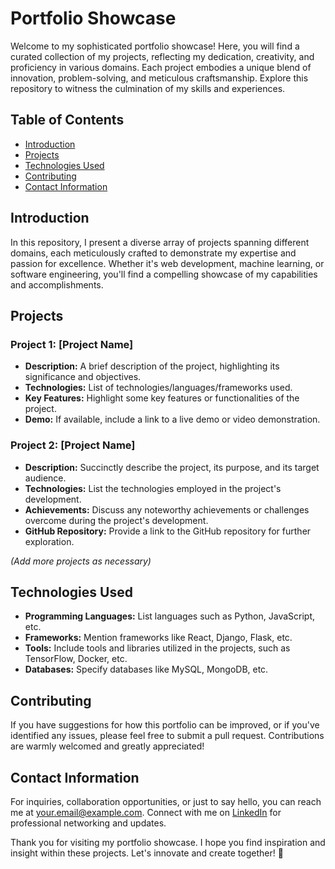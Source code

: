 # Portfolio Showcase

Welcome to my sophisticated portfolio showcase! Here, you will find a curated collection of my projects, reflecting my dedication, creativity, and proficiency in various domains. Each project embodies a unique blend of innovation, problem-solving, and meticulous craftsmanship. Explore this repository to witness the culmination of my skills and experiences.

## Table of Contents

- [Introduction](#introduction)
- [Projects](#projects)
- [Technologies Used](#technologies-used)
- [Contributing](#contributing)
- [Contact Information](#contact-information)

## Introduction

In this repository, I present a diverse array of projects spanning different domains, each meticulously crafted to demonstrate my expertise and passion for excellence. Whether it's web development, machine learning, or software engineering, you'll find a compelling showcase of my capabilities and accomplishments.

## Projects

### Project 1: [Project Name]

- **Description:** A brief description of the project, highlighting its significance and objectives.
- **Technologies:** List of technologies/languages/frameworks used.
- **Key Features:** Highlight some key features or functionalities of the project.
- **Demo:** If available, include a link to a live demo or video demonstration.

### Project 2: [Project Name]

- **Description:** Succinctly describe the project, its purpose, and its target audience.
- **Technologies:** List the technologies employed in the project's development.
- **Achievements:** Discuss any noteworthy achievements or challenges overcome during the project's development.
- **GitHub Repository:** Provide a link to the GitHub repository for further exploration.

_(Add more projects as necessary)_

## Technologies Used

- **Programming Languages:** List languages such as Python, JavaScript, etc.
- **Frameworks:** Mention frameworks like React, Django, Flask, etc.
- **Tools:** Include tools and libraries utilized in the projects, such as TensorFlow, Docker, etc.
- **Databases:** Specify databases like MySQL, MongoDB, etc.

## Contributing

If you have suggestions for how this portfolio can be improved, or if you've identified any issues, please feel free to submit a pull request. Contributions are warmly welcomed and greatly appreciated!

## Contact Information

For inquiries, collaboration opportunities, or just to say hello, you can reach me at [your.email@example.com](mailto:your.email@example.com). Connect with me on [LinkedIn](https://www.linkedin.com/in/yourprofile) for professional networking and updates.

Thank you for visiting my portfolio showcase. I hope you find inspiration and insight within these projects. Let's innovate and create together! 🚀